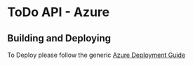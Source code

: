 # ToDo API - Azure

## Building and Deploying

To Deploy please follow the generic [Azure Deployment Guide](/azure_deploy.md)
